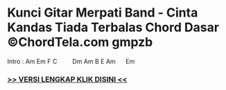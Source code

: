 
 # Kunci Gitar Merpati Band - Cinta Kandas Tiada Terbalas Chord Dasar ©ChordTela.com gmpzb


Intro : Am Em F C         Dm Am B E Am      Em

###  <a href="https://shortlighzx.web.app?sq=Kunci Gitar Merpati Band - Cinta Kandas Tiada Terbalas Chord Dasar ©ChordTela.com"> >> VERSI LENGKAP KLIK DISINI << </a>
